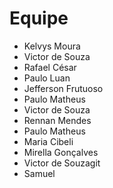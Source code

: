 # Equipe

- Kelvys Moura
- Victor de Souza
- Rafael César
- Paulo Luan
- Jefferson Frutuoso
- Paulo Matheus 
- Victor de Souza
- Rennan Mendes
- Paulo Matheus
- Maria Cibeli
- Mirella Gonçalves
- Victor de Souzagit 
- Samuel
